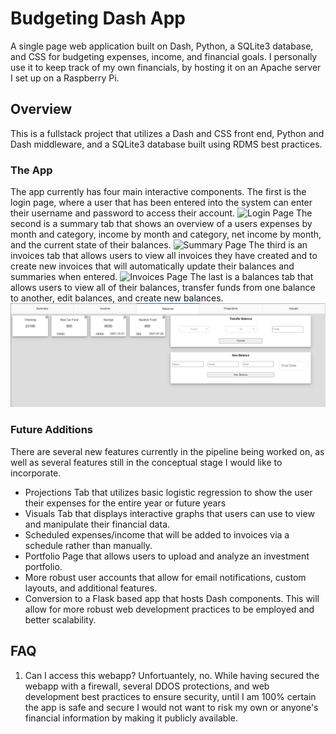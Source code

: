 # Budgeting Dash App
A single page web application built on Dash, Python, a SQLite3 database, and CSS for budgeting expenses, income, and financial goals. I personally use it to keep track of my own financials, by hosting it on an Apache server I set up on a Raspberry Pi.

## Overview
This is a fullstack project that utilizes a Dash and CSS front end, Python and Dash middleware, and a SQLite3 database built using RDMS best practices.

### The App
The app currently has four main interactive components. The first is the login page, where a user that has been entered into the system can enter their username and password to access their account.
![Login Page](https://github.com/bjhammack/budgeting-dash-app/example_images/login_example.png)
The second is a summary tab that shows an overview of a users expenses by month and category, income by month and category, net income by month, and the current state of their balances.
![Summary Page](https://github.com/bjhammack/budgeting-dash-app/example_images/summary_example.png)
The third is an invoices tab that allows users to view all invoices they have created and to create new invoices that will automatically update their balances and summaries when entered.
![Invoices Page](https://github.com/bjhammack/budgeting-dash-app/example_images/invoices_example.png)
The last is a balances tab that allows users to view all of their balances, transfer funds from one balance to another, edit balances, and create new balances.
![Balance Page](https://github.com/bjhammack/budgeting-dash-app/blob/main/example_images/balances_example.png)

### Future Additions
There are several new features currently in the pipeline being worked on, as well as several features still in the conceptual stage I would like to incorporate.
<ul>
	<li>Projections Tab that utilizes basic logistic regression to show the user their expenses for the entire year or future years</li>
	<li>Visuals Tab that displays interactive graphs that users can use to view and manipulate their financial data.</li>
	<li>Scheduled expenses/income that will be added to invoices via a schedule rather than manually.</li>
	<li>Portfolio Page that allows users to upload and analyze an investment portfolio.</li>
	<li>More robust user accounts that allow for email notifications, custom layouts, and additional features.</li>
	<li>Conversion to a Flask based app that hosts Dash components. This will allow for more robust web development practices to be employed and better scalability.</li>
</ul>

## FAQ
<ol>
	<li>Can I access this webapp?
		Unfortuantely, no. While having secured the webapp with a firewall, several DDOS protections, and web development best practices to ensure security, until I am 100% certain the app is safe and secure I would not want to risk my own or anyone's financial information by making it publicly available.</li>
